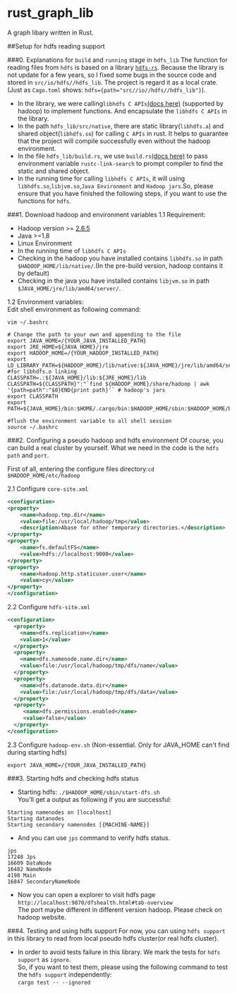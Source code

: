 # rust\_graph\_lib

A graph libary written in Rust. 

##Setup for hdfs reading support

###0. Explanations for `build` and `running` stage in `hdfs_lib`
The function for reading files from `hdfs` is based on a library [`hdfs-rs`](https://github.com/hyunsik/hdfs-rs). Because the library is not update for a few years, so I fixed some bugs in the source code and stored in `src/io/hdfs//hdfs_lib`. The project is regard it as a local crate. (Just as `Cago.toml` shows: `hdfs={path="src//io//hdfs//hdfs_lib"}`).  
* In the library, we were calling`libhdfs C APIs`[(docs here)](http://hadoop.apache.org/docs/r3.0.0/hadoop-project-dist/hadoop-hdfs/LibHdfs.html) (supported by hadoop) to implement functions. And encapsulate the `libhdfs C APIs` in the library. 
* In the path `hdfs_lib/src/native`, there are static library(`libhdfs.a`) and shared object(`libhdfs.so`) for calling `C APIs` in rust. It helps to guarantee that the project will compile successfully even without the hadoop environment.  
* In the file `hdfs_lib/build.rs`, we use `build.rs`[(docs here)](https://doc.rust-lang.org/cargo/reference/build-scripts.html#outputs-of-the-build-script) to pass environment variable `rustc-link-search` to prompt compiler to find the static and shared object.  
* In the running time for calling `libhdfs C APIs`, it will using `libhdfs.so`,`libjvm.so`,`Java Environment` and `Hadoop jars`.So,
please ensure that you have finished the following steps, if you want to use the functions for `hdfs`.

###1. Download hadoop and environment variables
1.1 Requirement:
* Hadoop version >= [2.6.5](http://mirror.bit.edu.cn/apache/hadoop/common/hadoop-2.6.5/)
* Java >=1.8
* Linux Environment
* In the running time of `libhdfs C APIs`
* Checking in the hadoop you have installed contains `libhdfs.so` in path `$HADOOP_HOME/lib/native/`.(In the pre-build version, hadoop contains it by default)
* Checking in the java you have installed contains `libjvm.so` in path `$JAVA_HOME/jre/lib/amd64/server/`.  

1.2 Environment variables:  
Edit shell environment as following command:
```
vim ~/.bashrc

# Change the path to your own and appending to the file
export JAVA_HOME=/{YOUR_JAVA_INSTALLED_PATH}
export JRE_HOME=${JAVA_HOME}/jre 
export HADOOP_HOME=/{YOUR_HADOOP_INSTALLED_PATH} 
export LD_LIBRARY_PATH=${HADOOP_HOME}/lib/native:${JAVA_HOME}/jre/lib/amd64/server #for libhdfs.o linking
CLASSPATH=.:${JAVA_HOME}/lib:${JRE_HOME}/lib 
CLASSPATH=${CLASSPATH}":"`find ${HADOOP_HOME}/share/hadoop | awk '{path=path":"$0}END{print path}'` # hadoop's jars 
export CLASSPATH 
export PATH=${JAVA_HOME}/bin:$HOME/.cargo/bin:$HADOOP_HOME/sbin:$HADOOP_HOME/bin:$PATH

#flush the environment variable to all shell session
source ~/.bashrc
```

###2. Configuring a pseudo hadoop and hdfs environment
Of course, you can build a real cluster by yourself. What we need in the code is the `hdfs path` and `port`.  
  
First of all, entering the configure files directory:`cd $HADOOP_HOME/etc/hadoop`  
  
2.1 Configure `core-site.xml`  
```xml
<configuration>
<property>
    <name>hadoop.tmp.dir</name>
    <value>file:/usr/local/hadoop/tmp</value>
    <description>Abase for other temporary directories.</description>
</property>
<property>
    <name>fs.defaultFS</name>
    <value>hdfs://localhost:9000</value>
</property>
<property>
    <name>hadoop.http.staticuser.user</name>
    <value>cy</value>
</property>
</configuration>
```  

2.2 Configure `hdfs-site.xml`   
```xml
<configuration>
  <property>
    <name>dfs.replication</name>
    <value>1</value>
  </property>
  <property>
    <name>dfs.namenode.name.dir</name>
    <value>file:/usr/local/hadoop/tmp/dfs/name</value>
  </property>
  <property>
    <name>dfs.datanode.data.dir</name>
    <value>file:/usr/local/hadoop/tmp/dfs/data</value>
  </property>
  <property>
     <name>dfs.permissions.enabled</name>
     <value>false</value>
  </property>
</configuration>
```  

2.3 Configure `hadoop-env.sh` (Non-essential. Only for JAVA_HOME can't find during starting hdfs)
```
export JAVA_HOME=/{YOUR_JAVA_INSTALLED_PATH}
```  
###3. Starting hdfs and checking hdfs status  
* Starting hdfs: `./$HADOOP_HOME/sbin/start-dfs.sh`  
You'll get a output as following if you are successful:  
```
Starting namenodes on [localhost]
Starting datanodes
Starting secondary namenodes [{MACHINE-NAME}]
``` 
* And you can use `jps` command to verify hdfs status.
```
jps
17248 Jps
16609 DataNode
16482 NameNode
4198 Main
16847 SecondaryNameNode
```
* Now you can open a explorer to visit hdfs page  
`http://localhost:9870/dfshealth.html#tab-overview`  
The port maybe different in different version hadoop. Please check on hadoop website. 

###4. Testing and using hdfs support
For now, you can using `hdfs support` in this library to read from local pseudo hdfs cluster(or real hdfs cluster).
* In order to avoid tests failure in this library. We mark the tests for `hdfs support` as `ignore`.  
So, if you want to test them, please using the following command to test the `hdfs support` independently:  
`cargo test -- --ignored`  
